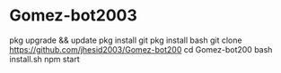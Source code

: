 # Gomez-bot2003
pkg upgrade && update
pkg install git
pkg install bash
git clone https://github.com/jhesid2003/Gomez-bot200
cd Gomez-bot200
bash install.sh
npm start
